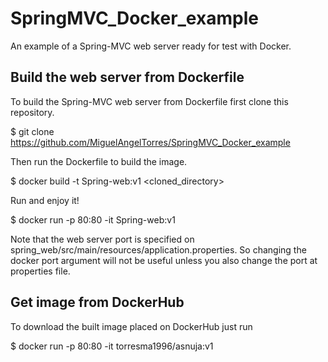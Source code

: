 # SpringMVC_Docker_example
An example of a Spring-MVC web server ready for test with Docker.

## Build the web server from Dockerfile
To build the Spring-MVC web server from Dockerfile first clone this repository.

$ git clone https://github.com/MiguelAngelTorres/SpringMVC_Docker_example

Then run the Dockerfile to build the image.

$ docker build -t Spring-web:v1 <cloned_directory>

Run and enjoy it!

$ docker run -p 80:80 -it Spring-web:v1

Note that the web server port is specified on spring_web/src/main/resources/application.properties. So changing the docker port argument will not be useful unless you also change the port at properties file.


## Get image from DockerHub

To download the built image placed on DockerHub just run

$ docker run -p 80:80 -it torresma1996/asnuja:v1
